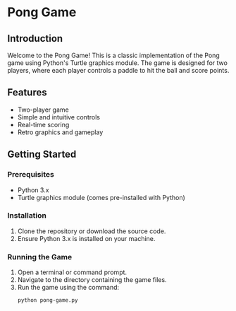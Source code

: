 # Pong Game

## Introduction
Welcome to the Pong Game! This is a classic implementation of the Pong game using Python's Turtle graphics module. The game is designed for two players, where each player controls a paddle to hit the ball and score points.

## Features
- Two-player game
- Simple and intuitive controls
- Real-time scoring
- Retro graphics and gameplay

## Getting Started
### Prerequisites
- Python 3.x
- Turtle graphics module (comes pre-installed with Python)

### Installation
1. Clone the repository or download the source code.
2. Ensure Python 3.x is installed on your machine.

### Running the Game
1. Open a terminal or command prompt.
2. Navigate to the directory containing the game files.
3. Run the game using the command:
   ```bash
   python pong-game.py
